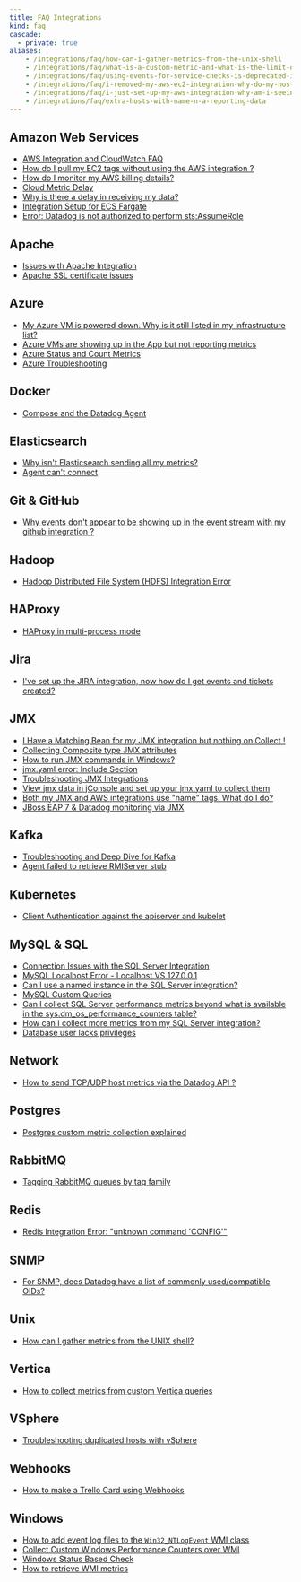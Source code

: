 ```yaml
---
title: FAQ Integrations
kind: faq
cascade: 
  - private: true
aliases:
    - /integrations/faq/how-can-i-gather-metrics-from-the-unix-shell
    - /integrations/faq/what-is-a-custom-metric-and-what-is-the-limit-on-the-number-of-custom-metrics-i-can-have
    - /integrations/faq/using-events-for-service-checks-is-deprecated-in-favor-of-monitors
    - /integrations/faq/i-removed-my-aws-ec2-integration-why-do-my-hosts-still-have-aws-tags
    - /integrations/faq/i-just-set-up-my-aws-integration-why-am-i-seeing-duplicate-hosts
    - /integrations/faq/extra-hosts-with-name-n-a-reporting-data
---
```


## Amazon Web Services

* [AWS Integration and CloudWatch FAQ][1]
* [How do I pull my EC2 tags without using the AWS integration ?][2]
* [How do I monitor my AWS billing details?][3]
* [Cloud Metric Delay][4]
* [Why is there a delay in receiving my data?][5]
* [Integration Setup for ECS Fargate][6]
* [Error: Datadog is not authorized to perform sts:AssumeRole][7]

## Apache

* [Issues with Apache Integration][8]
* [Apache SSL certificate issues][9]

## Azure

* [My Azure VM is powered down. Why is it still listed in my infrastructure list?][10]
* [Azure VMs are showing up in the App but not reporting metrics][11]
* [Azure Status and Count Metrics][12]
* [Azure Troubleshooting][13]

## Docker

* [Compose and the Datadog Agent][14]

## Elasticsearch

* [Why isn't Elasticsearch sending all my metrics?][15]
* [Agent can't connect][16]

## Git & GitHub

* [Why events don't appear to be showing up in the event stream with my github integration ?][17]

## Hadoop

* [Hadoop Distributed File System (HDFS) Integration Error][18]

## HAProxy

* [HAProxy in multi-process mode][19]

## Jira

* [I've set up the JIRA integration, now how do I get events and tickets created?][20]

## JMX

* [I Have a Matching Bean for my JMX integration but nothing on Collect !][21]
* [Collecting Composite type JMX attributes][22]
* [How to run JMX commands in Windows?][23]
* [jmx.yaml error: Include Section][24]
* [Troubleshooting JMX Integrations][25]
* [View jmx data in jConsole and set up your jmx.yaml to collect them][26]
* [Both my JMX and AWS integrations use "name" tags. What do I do?][27]
* [JBoss EAP 7 & Datadog monitoring via JMX][28]

## Kafka

* [Troubleshooting and Deep Dive for Kafka][29]
* [Agent failed to retrieve RMIServer stub][30]

## Kubernetes

* [Client Authentication against the apiserver and kubelet][31]

## MySQL & SQL

* [Connection Issues with the SQL Server Integration][32]
* [MySQL Localhost Error - Localhost VS 127.0.0.1][33]
* [Can I use a named instance in the SQL Server integration?][34]
* [MySQL Custom Queries][35]
* [Can I collect SQL Server performance metrics beyond what is available in the sys.dm_os_performance_counters table?][36]
* [How can I collect more metrics from my SQL Server integration?][37]
* [Database user lacks privileges][38]

## Network

* [How to send TCP/UDP host metrics via the Datadog API ?][39]

## Postgres

* [Postgres custom metric collection explained][40]

## RabbitMQ

* [Tagging RabbitMQ queues by tag family][41]

## Redis

* [Redis Integration Error: "unknown command 'CONFIG'"][42]

## SNMP

* [For SNMP, does Datadog have a list of commonly used/compatible OIDs?  ][43]

## Unix

* [How can I gather metrics from the UNIX shell?][44]

## Vertica

* [How to collect metrics from custom Vertica queries][45]

## VSphere

* [Troubleshooting duplicated hosts with vSphere][46]

## Webhooks

* [How to make a Trello Card using Webhooks][47]

## Windows

* [How to add event log files to the `Win32_NTLogEvent` WMI class][48]
* [Collect Custom Windows Performance Counters over WMI][49]
* [Windows Status Based Check][50]
* [How to retrieve WMI metrics][51]

[1]: /integrations/faq/aws-integration-and-cloudwatch-faq/
[2]: /integrations/faq/how-do-i-pull-my-ec2-tags-without-using-the-aws-integration/
[3]: /integrations/faq/how-do-i-monitor-my-aws-billing-details/
[4]: /integrations/faq/cloud-metric-delay/
[5]: /integrations/faq/why-is-there-a-delay-in-receiving-my-data/
[6]: /integrations/faq/integration-setup-ecs-fargate/
[7]: /integrations/faq/error-datadog-not-authorized-sts-assume-role/
[8]: /integrations/faq/issues-with-apache-integration/
[9]: /integrations/faq/apache-ssl-certificate-issues/
[10]: /integrations/faq/my-azure-vm-is-powered-down-why-is-it-still-listed-in-my-infrastructure-list/
[11]: /integrations/faq/azure-vms-are-showing-up-in-the-app-but-not-reporting-metrics/
[12]: /integrations/faq/azure-status-metric/
[13]: /integrations/faq/azure-troubleshooting/
[14]: /integrations/faq/compose-and-the-datadog-agent/
[15]: /integrations/faq/why-isn-t-elasticsearch-sending-all-my-metrics/
[16]: /integrations/faq/elastic-agent-can-t-connect/
[17]: /integrations/faq/why-events-don-t-appear-to-be-showing-up-in-the-event-stream-with-my-github-integration/
[18]: /integrations/faq/hadoop-distributed-file-system-hdfs-integration-error/
[19]: /integrations/faq/haproxy-multi-process/
[20]: /integrations/faq/i-ve-set-up-the-jira-integration-now-how-do-i-get-events-and-tickets-created/
[21]: /integrations/faq/i-have-a-matching-bean-for-my-jmx-integration-but-nothing-on-collect/
[22]: /integrations/faq/collecting-composite-type-jmx-attributes/
[23]: /integrations/faq/how-to-run-jmx-commands-in-windows/
[24]: /integrations/faq/jmx-yaml-error-include-section/
[25]: /integrations/faq/troubleshooting-jmx-integrations/
[26]: /integrations/faq/view-jmx-data-in-jconsole-and-set-up-your-jmx-yaml-to-collect-them/
[27]: /integrations/faq/both-my-jmx-and-aws-integrations-use-name-tags-what-do-i-do/
[28]: /integrations/faq/jboss-eap-7-datadog-monitoring-via-jmx/
[29]: /integrations/faq/troubleshooting-and-deep-dive-for-kafka/
[30]: /integrations/faq/agent-failed-to-retrieve-rmierver-stub/
[31]: /integrations/faq/client-authentication-against-the-apiserver-and-kubelet/
[32]: /integrations/faq/connection-issues-with-the-sql-server-integration/
[33]: /integrations/faq/mysql-localhost-error-localhost-vs-127-0-0-1/
[34]: /integrations/faq/can-i-use-a-named-instance-in-the-sql-server-integration/
[35]: /integrations/faq/how-to-collect-metrics-from-custom-mysql-queries/
[36]: /integrations/faq/can-i-collect-sql-server-performance-metrics-beyond-what-is-available-in-the-sys-dm-os-performance-counters-table-try-wmi/
[37]: /integrations/faq/how-can-i-collect-more-metrics-from-my-sql-server-integration/
[38]: /integrations/faq/database-user-lacks-privileges/
[39]: /integrations/faq/how-to-send-tcp-udp-host-metrics-via-the-datadog-api/
[40]: /integrations/faq/postgres-custom-metric-collection-explained/
[41]: /integrations/faq/tagging-rabbitmq-queues-by-tag-family/
[42]: /integrations/faq/redis-integration-error-unknown-command-config/
[43]: /integrations/faq/for-snmp-does-datadog-have-a-list-of-commonly-used-compatible-oids/
[44]: https://github.com/DataDog/Miscellany/tree/master/custom_check_shell
[45]: /integrations/faq/how-to-collect-metrics-from-custom-vertica-queries/
[46]: /integrations/faq/troubleshooting-duplicated-hosts-with-vsphere/
[47]: /integrations/faq/how-to-make-trello-card-using-webhooks/
[48]: /integrations/faq/how-to-add-event-log-files-to-the-win32-ntlogevent-wmi-class/
[49]: /integrations/faq/collect-custom-windows-performance-counters-over-wmi/
[50]: /integrations/faq/windows-status-based-check/
[51]: /integrations/faq/how-to-retrieve-wmi-metrics/

